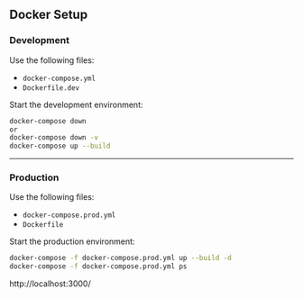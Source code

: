 ## Docker Setup

### Development

Use the following files:

- `docker-compose.yml`
- `Dockerfile.dev`

Start the development environment:

```bash
docker-compose down
or
docker-compose down -v
docker-compose up --build
```

---

### Production

Use the following files:

- `docker-compose.prod.yml`
- `Dockerfile`

Start the production environment:

```bash
docker-compose -f docker-compose.prod.yml up --build -d
docker-compose -f docker-compose.prod.yml ps
```

http://localhost:3000/
